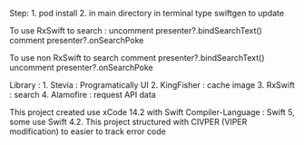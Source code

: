 Step: 1. pod install 2. in main directory in terminal type swiftgen to
update

To use RxSwift to search : uncomment presenter?.bindSearchText() comment
presenter?.onSearchPoke

To use non RxSwift to search comment presenter?.bindSearchText()
uncomment presenter?.onSearchPoke

Library : 1. Stevia : Programatically UI 2. KingFisher : cache image 3.
RxSwift : search 4. Alamofire : request API data

This project created use xCode 14.2 with Swift Compiler-Language : Swift
5, some use Swift 4.2. This project structured with CIVPER (VIPER
modification) to easier to track error code
